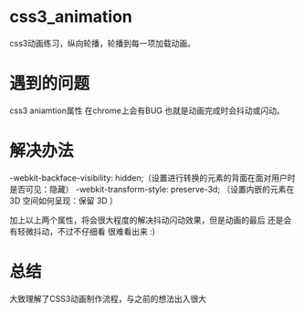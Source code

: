 # css3_animation

css3动画练习，纵向轮播，轮播到每一项加载动画。
# 遇到的问题

css3 aniamtion属性 在chrome上会有BUG 也就是动画完成时会抖动或闪动。
# 解决办法

-webkit-backface-visibility: hidden;（设置进行转换的元素的背面在面对用户时是否可见：隐藏）
-webkit-transform-style: preserve-3d; （设置内嵌的元素在 3D 空间如何呈现：保留 3D ）

加上以上两个属性，将会很大程度的解决抖动闪动效果，但是动画的最后 还是会有轻微抖动，不过不仔细看 很难看出来 :)

# 总结
大致理解了CSS3动画制作流程，与之前的想法出入很大

